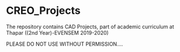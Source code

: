 # CREO_Projects

The repository contains CAD Projects, part of academic curriculum at Thapar ((2nd Year)-EVENSEM 2019-2020)

PLEASE DO NOT USE WITHOUT PERMISSION....
